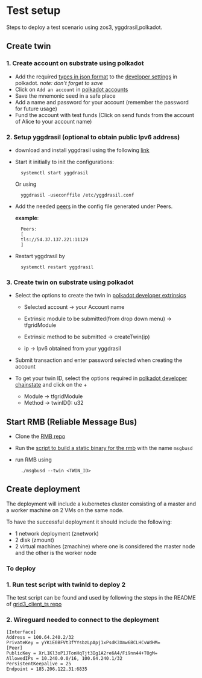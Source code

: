 # Test setup

Steps to deploy a test scenario using zos3, yggdrasil,polkadot.

## Create twin

### 1. Create account on substrate using polkadot
- Add the required [types in json format](https://github.com/threefoldtech/tfgrid-api-client/blob/master/types.json) to the [developer settings](https://polkadot.js.org/apps/?rpc=wss%3A%2F%2Fexplorer.devnet.grid.tf%2Fws#/settings/developer) in polkadot. *note: don't forget to save*
- Click on `Add an account` in [polkadot accounts](https://polkadot.js.org/apps/?rpc=wss%3A%2F%2Fexplorer.devnet.grid.tf%2Fws#/accounts)
- Save the mnemonic seed in a safe place
- Add a name and password for your account (remember the password for future usage)
- Fund the account with test funds (Click on send funds from the account of Alice to your account name)

### 2. Setup yggdrasil (optional to obtain public Ipv6 address)

- download and install yggdrasil using the following [link](https://github.com/yggdrasil-network/yggdrasil-go/releases/tag/v0.4.0)
- Start it initially to init the configurations:

        systemctl start yggdrasil
    Or using

        yggdrasil -useconffile /etc/yggdrasil.conf
- Add the needed [peers](https://publicpeers.neilalexander.dev/) in the config file generated under Peers.

  **example**:

        Peers:
        [
        tls://54.37.137.221:11129
        ]

- Restart yggdrasil by

        systemctl restart yggdrasil


### 3. Create twin on substrate using polkadot

- Select the options to create the twin in [polkadot developer extrinsics](https://polkadot.js.org/apps/?rpc=wss%3A%2F%2Fexplorer.devnet.grid.tf%2Fws#/extrinsics)

  - Selected account -> your Account name

  - Extrinsic module to be submitted(from drop down menu) -> tfgridModule

  - Extrinsic method to be submitted -> createTwin(ip)

  - ip -> Ipv6 obtained from your yggdrasil
- Submit transaction and enter password selected when creating the account

- To get your twin ID, select the options required in [polkadot developer chainstate](https://polkadot.js.org/apps/?rpc=wss%3A%2F%2Fexplorer.devnet.grid.tf%2Fws#/chainstate) and click on the +
  - Module -> tfgridModule
  - Method -> twinID(): u32

## Start RMB (Reliable Message Bus)

- Clone the [RMB repo](https://github.com/threefoldtech/rmb)

- Run the [script to build a static binary for the rmb](https://github.com/threefoldtech/rmb/blob/master/build/alpine-static.sh) with the name `msgbusd`

- run RMB using

        ./msgbusd --twin <TWIN_ID>

## Create deployment

The deployment will include a kubernetes cluster consisting of a master and a worker machine on 2 VMs on the same node.

To have the successful deployment it should include the following:

- 1 network deployment (znetwork)
- 2 disk (zmount)
- 2 virtual machines (zmachine) where one is considered the master node and the other is the worker node

### To deploy

### 1. Run test script with twinId to deploy 2

The test script can be found and used by following the steps in the README of [grid3_client_ts repo](../README.md)

### 2. Wireguard needed to connect to the deployment

    [Interface]
    Address = 100.64.240.2/32
    PrivateKey = yYKiE0BFVt3fYYsbzLpApj1xPsdK3Xmw6BCLHCvWdHM=
    [Peer]
    PublicKey = XrL1Kl3oP1JTonHqTjt3Ig1A2re6A4/Fi9nn44+TOgM=
    AllowedIPs = 10.240.0.0/16, 100.64.240.1/32
    PersistentKeepalive = 25
    Endpoint = 185.206.122.31:6835
